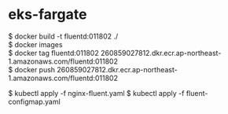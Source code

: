 # eks-fargate

$ docker build -t fluentd:011802 ./  
$ docker images  
$ docker tag fluentd:011802 260859027812.dkr.ecr.ap-northeast-1.amazonaws.com/fluentd:011802  
$ docker push 260859027812.dkr.ecr.ap-northeast-1.amazonaws.com/fluentd:011802  

$ kubectl apply -f nginx-fluent.yaml
$ kubectl apply -f fluent-configmap.yaml
